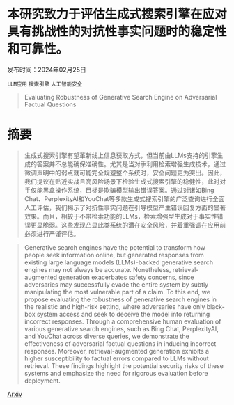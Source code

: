 # 本研究致力于评估生成式搜索引擎在应对具有挑战性的对抗性事实问题时的稳定性和可靠性。

发布时间：2024年02月25日

`LLM应用` `搜索引擎` `人工智能安全`

> Evaluating Robustness of Generative Search Engine on Adversarial Factual Questions

# 摘要

> 生成式搜索引擎有望革新线上信息获取方式，但当前由LLMs支持的引擎生成的答案并不总能确保准确性。尤其是当对手利用检索增强生成技术，通过微调声明中的弱点就可能完全规避整个系统时，安全问题更为突出。因此，我们提议在贴近实战且高风险场景下检验生成式搜索引擎的稳健性，此时对手仅能黑盒操作系统，目标是欺骗模型输出错误答案。通过对诸如Bing Chat、PerplexityAI和YouChat等多款生成式搜索引擎的广泛查询进行全面人工评估，我们揭示了对抗性事实问题在引导模型产生错误回复方面的显著效果。而且，相较于不带检索功能的LLMs，检索增强型生成对于事实性错误更显脆弱。这些发现凸显此类系统的潜在安全风险，并着重强调在应用前必须进行严谨评估。

> Generative search engines have the potential to transform how people seek information online, but generated responses from existing large language models (LLMs)-backed generative search engines may not always be accurate. Nonetheless, retrieval-augmented generation exacerbates safety concerns, since adversaries may successfully evade the entire system by subtly manipulating the most vulnerable part of a claim. To this end, we propose evaluating the robustness of generative search engines in the realistic and high-risk setting, where adversaries have only black-box system access and seek to deceive the model into returning incorrect responses. Through a comprehensive human evaluation of various generative search engines, such as Bing Chat, PerplexityAI, and YouChat across diverse queries, we demonstrate the effectiveness of adversarial factual questions in inducing incorrect responses. Moreover, retrieval-augmented generation exhibits a higher susceptibility to factual errors compared to LLMs without retrieval. These findings highlight the potential security risks of these systems and emphasize the need for rigorous evaluation before deployment.

[Arxiv](https://arxiv.org/abs/2403.12077)